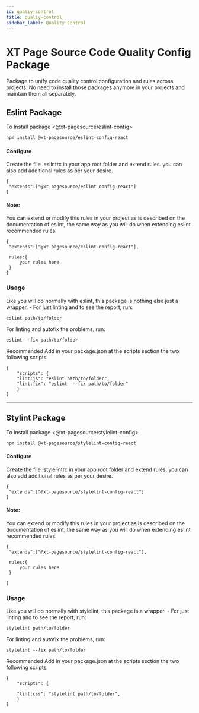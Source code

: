 ```yaml
---
id: qualiy-control
title: qualiy-control
sidebar_label: Quality Control
---
```


# XT Page Source Code Quality Config Package

Package to unify code quality control configuration and rules across projects. No need to install those packages anymore in your projects and maintain them all separately.

## Eslint Package

To Install package <@xt-pagesource/eslint-config>

```sh
npm install @xt-pagesource/eslint-config-react
```

#### Configure

Create the file .eslintrc in your app root folder and extend rules. you can also add additional rules as per your desire.

```
{
 "extends":["@xt-pagesource/eslint-config-react"]
}
```

#### Note:
 You can extend or modify this rules in your project as is described on the documentation of eslint, the same way as you will do when extending eslint recommended rules.

```
{
 "extends":["@xt-pagesource/eslint-config-react"],

 rules:{
     your rules here
 }
}
```

### Usage

Like you will do normally with eslint, this package is nothing else just a wrapper. - For just linting and to see the report, run:

```
eslint path/to/folder
```

For linting and autofix the problems, run:

```
eslint --fix path/to/folder
```

Recommended
Add in your package.json at the scripts section the two following scripts:

```
{
    "scripts": {
    "lint:js": "eslint path/to/folder",
    "lint:fix": "eslint  --fix path/to/folder"
    }
}
```

---

## Stylint Package

To Install package <@xt-pagesource/stylelint-config>

```
npm install @xt-pagesource/stylelint-config-react
```

#### Configure

Create the file .stylelintrc in your app root folder and extend rules. you can also add additional rules as per your desire.

```
{
 "extends":["@xt-pagesource/stylelint-config-react"]
}
```

#### Note: 
You can extend or modify this rules in your project as is described on the documentation of eslint, the same way as you will do when extending eslint recommended rules.

```
{
 "extends":["@xt-pagesource/stylelint-config-react"],

 rules:{
     your rules here
 }

}
```

### Usage

Like you will do normally with stylelint, this package is a wrapper. - For just linting and to see the report, run:

```
stylelint path/to/folder
```

For linting and autofix the problems, run:

```
stylelint --fix path/to/folder
```

Recommended
Add in your package.json at the scripts section the two following scripts:

```
{
    "scripts": {

    "lint:css": "stylelint path/to/folder",
    }
}
```